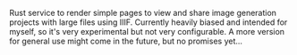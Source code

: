 Rust service to render simple pages to view and share image generation projects with large files using IIIF. Currently heavily biased and intended for myself, so it's very experimental but not very configurable. A more version for general use might come in the future, but no promises yet...